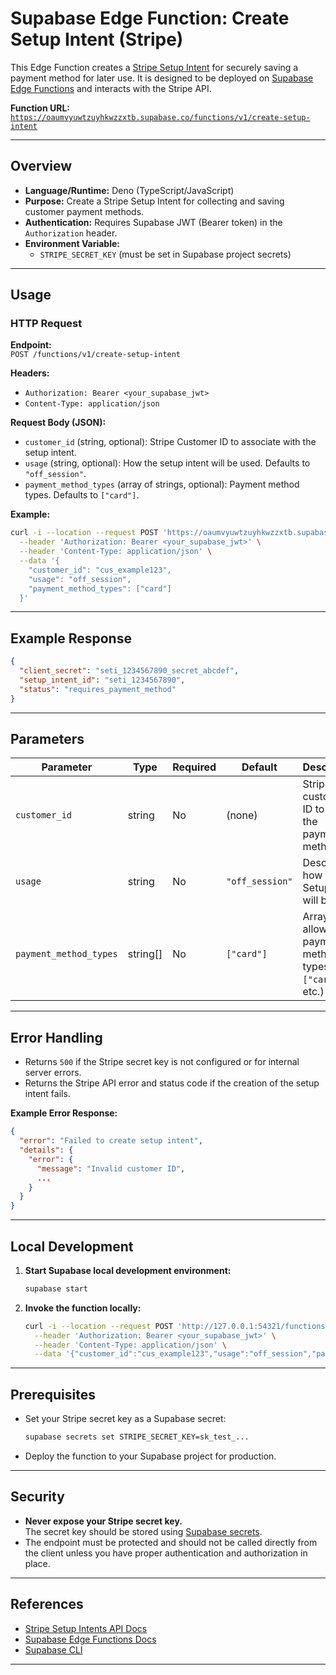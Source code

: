 # Supabase Edge Function: Create Setup Intent (Stripe)

This Edge Function creates a [Stripe Setup Intent](https://stripe.com/docs/api/setup_intents) for securely saving a payment method for later use. It is designed to be deployed on [Supabase Edge Functions](https://supabase.com/docs/guides/functions) and interacts with the Stripe API.

**Function URL:**  
[`https://oaumvyuwtzuyhkwzzxtb.supabase.co/functions/v1/create-setup-intent`](https://oaumvyuwtzuyhkwzzxtb.supabase.co/functions/v1/create-setup-intent)

---

## Overview

- **Language/Runtime:** Deno (TypeScript/JavaScript)
- **Purpose:** Create a Stripe Setup Intent for collecting and saving customer payment methods.
- **Authentication:** Requires Supabase JWT (Bearer token) in the `Authorization` header.
- **Environment Variable:**  
  - `STRIPE_SECRET_KEY` (must be set in Supabase project secrets)

---

## Usage

### HTTP Request

**Endpoint:**  
`POST /functions/v1/create-setup-intent`

**Headers:**
- `Authorization: Bearer <your_supabase_jwt>`
- `Content-Type: application/json`

**Request Body (JSON):**
- `customer_id` (string, optional): Stripe Customer ID to associate with the setup intent.
- `usage` (string, optional): How the setup intent will be used. Defaults to `"off_session"`.
- `payment_method_types` (array of strings, optional): Payment method types. Defaults to `["card"]`.

**Example:**
```bash
curl -i --location --request POST 'https://oaumvyuwtzuyhkwzzxtb.supabase.co/functions/v1/create-setup-intent' \
  --header 'Authorization: Bearer <your_supabase_jwt>' \
  --header 'Content-Type: application/json' \
  --data '{
    "customer_id": "cus_example123",
    "usage": "off_session",
    "payment_method_types": ["card"]
  }'
```

---

## Example Response

```json
{
  "client_secret": "seti_1234567890_secret_abcdef",
  "setup_intent_id": "seti_1234567890",
  "status": "requires_payment_method"
}
```

---

## Parameters

| Parameter             | Type     | Required | Default         | Description                                                      |
|-----------------------|----------|----------|-----------------|------------------------------------------------------------------|
| `customer_id`         | string   | No       | (none)          | Stripe customer ID to attach the payment method to               |
| `usage`               | string   | No       | `"off_session"` | Describes how the SetupIntent will be used                       |
| `payment_method_types`| string[] | No       | `["card"]`      | Array of allowed payment method types (e.g., `["card"]`, etc.)   |

---

## Error Handling

- Returns `500` if the Stripe secret key is not configured or for internal server errors.
- Returns the Stripe API error and status code if the creation of the setup intent fails.

**Example Error Response:**
```json
{
  "error": "Failed to create setup intent",
  "details": {
    "error": {
      "message": "Invalid customer ID",
      ...
    }
  }
}
```

---

## Local Development

1. **Start Supabase local development environment:**
   ```bash
   supabase start
   ```
2. **Invoke the function locally:**
   ```bash
   curl -i --location --request POST 'http://127.0.0.1:54321/functions/v1/create-setup-intent' \
     --header 'Authorization: Bearer <your_supabase_jwt>' \
     --header 'Content-Type: application/json' \
     --data '{"customer_id":"cus_example123","usage":"off_session","payment_method_types":["card"]}'
   ```

---

## Prerequisites

- Set your Stripe secret key as a Supabase secret:
  ```bash
  supabase secrets set STRIPE_SECRET_KEY=sk_test_...
  ```

- Deploy the function to your Supabase project for production.

---

## Security

- **Never expose your Stripe secret key.**  
  The secret key should be stored using [Supabase secrets](https://supabase.com/docs/guides/functions/secrets-management).
- The endpoint must be protected and should not be called directly from the client unless you have proper authentication and authorization in place.

---

## References

- [Stripe Setup Intents API Docs](https://stripe.com/docs/api/setup_intents)
- [Supabase Edge Functions Docs](https://supabase.com/docs/guides/functions)
- [Supabase CLI](https://supabase.com/docs/reference/cli/introduction)

---
